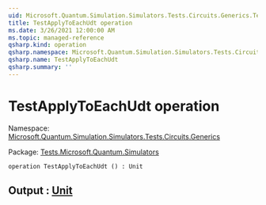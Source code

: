 ```yaml
---
uid: Microsoft.Quantum.Simulation.Simulators.Tests.Circuits.Generics.TestApplyToEachUdt
title: TestApplyToEachUdt operation
ms.date: 3/26/2021 12:00:00 AM
ms.topic: managed-reference
qsharp.kind: operation
qsharp.namespace: Microsoft.Quantum.Simulation.Simulators.Tests.Circuits.Generics
qsharp.name: TestApplyToEachUdt
qsharp.summary: ''
---
```


# TestApplyToEachUdt operation

Namespace: [Microsoft.Quantum.Simulation.Simulators.Tests.Circuits.Generics](xref:Microsoft.Quantum.Simulation.Simulators.Tests.Circuits.Generics)

Package: [Tests.Microsoft.Quantum.Simulators](https://nuget.org/packages/Tests.Microsoft.Quantum.Simulators)




```qsharp
operation TestApplyToEachUdt () : Unit
```


## Output : [Unit](xref:microsoft.quantum.lang-ref.unit)

